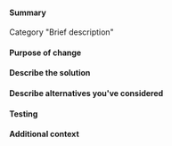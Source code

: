 <!-- HOW TO USE: Under each "#### Heading" below, enter information relevant to your pull request.
Leave the headings unless they don't apply to your PR.

Please read carefully and don't delete the comments delimited by "< !--" and "-- >"
Once a pull request is submitted, automatic stylistic and consistency checks will be performed on the PR's changes.
The results of these can be either seen under the "Files changed" section of a PR or in the check's details.

NOTE: Please grant permission for repository maintainers to edit your PR.  It is EXTREMELY common for PRs to be held up due to trivial changes being requested and the author being unavailable to make them. -->

#### Summary
Category "Brief description"
<!-- This section should consist of exactly one line, edit the one above.
1. Replace the word "Category" with one of these words: Features, Content, Interface, Mods, Balance, Bugfixes, Performance, Infrastructure, Build, I18N.
2. Replace the text inside the quotes with a brief description of your changes.
Or if you don't want a changelog entry, replace the whole line with just the word "None" (with no quotes).
For more on the meaning of each category, see:
https://github.com/CleverRaven/Cataclysm-DDA/blob/master/doc/CHANGELOG_GUIDELINES.md
If approved and merged, your summary will be added to the project changelog:
https://github.com/CleverRaven/Cataclysm-DDA/blob/master/data/changelog.txt -->

#### Purpose of change

<!-- With a few sentences, describe your reasons for making this change.  If it relates to an existing issue, you can link it with a # followed by the GitHub issue number, like #1234.  If your pull request *fully* resolves an issue, include the word "Fix" or "Fixes" before the issue number, like: Fixes #xxxx
If there is no related issue, explain here what issue, feature, or other concern you are addressing.  If this is a bugfix, include steps to reproduce the original bug, so your fix can be verified. -->

#### Describe the solution

<!-- How does the feature work, or how does this fix a bug?  The easier you make your solution to understand, the faster it can get merged. -->

#### Describe alternatives you've considered

<!-- Explain any alternative solutions, different approaches, or possibilities you've considered using to solve the same problem. -->

#### Testing

<!-- Describe what steps you took to test that this PR resolved the bug or added the feature, and what tests you performed to make sure it didn't cause any regressions.  Also include testing suggestions for reviewers and maintainers. See TESTING_YOUR_CHANGES.md -->

#### Additional context

<!-- Add any other context (such as mock-ups, proof of concepts or screenshots) about the feature or bugfix here. -->


<!--README: Cataclysm: Dark Days Ahead is released under the Creative Commons Attribution ShareAlike 3.0 license.
The code and content of the game is free to use, modify, and redistribute for any purpose whatsoever.
By contributing to the project you agree to the term of the license and that any contribution you make will also be covered by the same license.
See http://creativecommons.org/licenses/by-sa/3.0/ for details. -->
